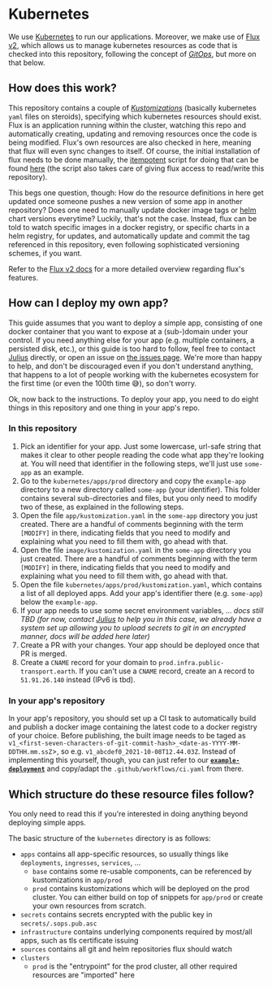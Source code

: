 # Kubernetes

We use [Kubernetes](https://en.wikipedia.org/wiki/Kubernetes) to run our applications. Moreover, we make use of [Flux v2](https://fluxcd.io/), which allows us to manage kubernetes resources as code that is checked into this repository, following the concept of *[GitOps](https://www.redhat.com/en/topics/devops/what-is-gitops)*, but more on that below.

## How does this work?

This repository contains a couple of [_Kustomizations_](https://kustomize.io/) (basically kubernetes `yaml` files on steroids), specifying which kubernetes resources should exist. Flux is an application running within the cluster, watching this repo and automatically creating, updating and removing resources once the code is being modified. Flux's own resources are also checked in here, meaning that flux will even sync changes to itself. Of course, the initial installation of flux needs to be done manually, the [itempotent](https://en.wikipedia.org/wiki/Idempotence) script for doing that can be found [here](./bootstrap-flux.sh) (the script also takes care of giving flux access to read/write this repository).

This begs one question, though: How do the resource definitions in here get updated once someone pushes a new version of some app in another repository? Does one need to manually update docker image tags or [helm](https://helm.sh/) chart versions everytime? Luckily, that's not the case. Instead, flux can be told to watch specific images in a docker registry, or specific charts in a helm registry, for updates, and automatically update and commit the tag referenced in this repository, even following sophisticated versioning schemes, if you want.

Refer to the [Flux v2 docs](https://fluxcd.io/docs/) for a more detailed overview regarding flux's features.

## How can I deploy my own app?

This guide assumes that you want to deploy a simple app, consisting of one docker container that you want to expose at a (sub-)domain under your control. If you need anything else for your app (e.g. multiple containers, a persisted disk, etc.), or this guide is too hard to follow, feel free to contact [Julius](mailto:juliustens.eu) directly, or open an issue on [the issues page](https://github.com/public-transport/infrastructure/issues). We're more than happy to help, and don't be discouraged even if you don't understand anything, that happens to a lot of people working with the kubernetes ecosystem for the first time (or even the 100th time 😅), so don't worry.

Ok, now back to the instructions. To deploy your app, you need to do eight things in this repository and one thing in your app's repo.

### In this repository

1. Pick an identifier for your app. Just some lowercase, url-safe string that makes it clear to other people reading the code what app they're looking at. You will need that identifier in the following steps, we'll just use `some-app` as an example.
2. Go to the `kubernetes/apps/prod` directory and copy the `example-app` directory to a new directory called `some-app` (your identifier). This folder contains several sub-directories and files, but you only need to modify two of these, as explained in the following steps.
3. Open the file `app/kustomization.yaml` in the `some-app` directory you just created. There are a handful of comments beginning with the term `[MODIFY]` in there, indicating fields that you need to modify and explaining what you need to fill them with, go ahead with that.
4. Open the file `image/kustomization.yaml` in the `some-app` directory you just created. There are a handful of comments beginning with the term `[MODIFY]` in there, indicating fields that you need to modify and explaining what you need to fill them with, go ahead with that.
5. Open the file `kubernetes/apps/prod/kustomization.yaml`, which contains a list of all deployed apps. Add your app's identifier there (e.g. `some-app`) below the `example-app`.
6. If your app needs to use some secret environment variables, … *docs still TBD (for now, contact [Julius](mailto:juliustens.eu) to help you in this case, we already have a system set up allowing you to upload secrets to git in an encrypted manner, docs will be added here later)*
7. Create a PR with your changes. Your app should be deployed once that PR is merged.
8. Create a `CNAME` record for your domain to `prod.infra.public-transport.earth`. If you can't use a `CNAME` record, create an `A` record to `51.91.26.140` instead (IPv6 is tbd).

### In your app's repository

In your app's repository, you should set up a CI task to automatically build and publish a docker image containing the latest code to a docker registry of your choice. Before publishing, the built image needs to be taged as `v1_<first-seven-characters-of-git-commit-hash>_<date-as-YYYY-MM-DDTHH.mm.ssZ`>, so e.g. `v1_abcdef0_2021-10-08T12.44.03Z`. Instead of implementing this yourself, though, you can just refer to our **[`example-deployment`](https://github.com/public-transport/example-deployment)** and copy/adapt the `.github/workflows/ci.yaml` from there.

## Which structure do these resource files follow?

You only need to read this if you're interested in doing anything beyond deploying simple apps.

The basic structure of the `kubernetes` directory is as follows:

- `apps` contains all app-specific resources, so usually things like `deployments`, `ingresses`, `services`, …
  - `base` contains some re-usable components, can be referenced by kustomizations in `app/prod`
  - `prod` contains kustomizations which will be deployed on the prod cluster. You can either build on top of snippets for `app/prod` or create your own resources from scratch.
- `secrets` contains secrets encrypted with the public key in `secrets/.sops.pub.asc`
- `infrastructure` contains underlying components required by most/all apps, such as tls certificate issuing
- `sources` contains all git and helm repositories flux should watch
- `clusters`
  - `prod` is the "entrypoint" for the prod cluster, all other required resources are "imported" here
